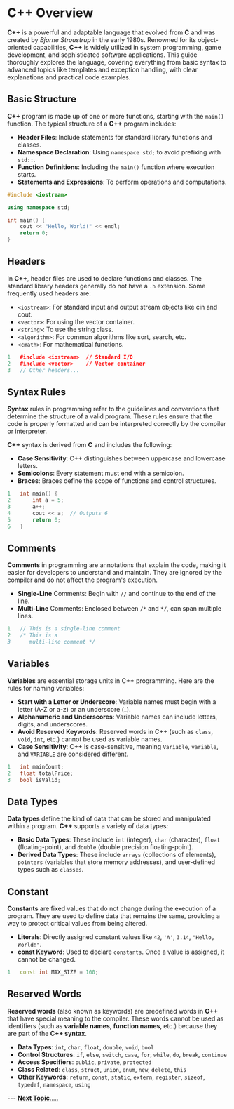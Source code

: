 # C++ Overview

**C++** is a powerful and adaptable language that evolved from **C** and was created by *Bjarne Stroustrup* in the early 1980s. Renowned for its object-oriented capabilities, **C++** is widely utilized in system programming, game development, and sophisticated software applications. This guide thoroughly explores the language, covering everything from basic syntax to advanced topics like templates and exception handling, with clear explanations and practical code examples.

## Basic Structure

**C++** program is made up of one or more functions, starting with the `main()` function. The typical structure of a **C++** program includes:

- **Header Files**: Include statements for standard library functions and classes.
- **Namespace Declaration**: Using `namespace std;` to avoid prefixing with `std::`.
- **Function Definitions**: Including the `main()` function where execution starts.
- **Statements and Expressions**: To perform operations and computations.
```cpp
#include <iostream>

using namespace std;

int main() {
    cout << "Hello, World!" << endl;
    return 0;
}
```

## Headers 

In **C++**, header files are used to declare functions and classes. The standard library headers generally do not have a `.h` extension. Some frequently used headers are:

- `<iostream>`: For standard input and output stream objects like cin and cout.
- `<vector>`: For using the vector container.
- `<string>`: To use the string class.
- `<algorithm>`: For common algorithms like sort, search, etc.
- `<cmath>`: For mathematical functions.
```cpp
1	#include <iostream>  // Standard I/O
2	#include <vector>    // Vector container
3	// Other headers...
```
## Syntax Rules
**Syntax** rules in programming refer to the guidelines and conventions that determine the structure of a valid program. These rules ensure that the code is properly formatted and can be interpreted correctly by the compiler or interpreter.

**C++** syntax is derived from **C** and includes the following:

- **Case Sensitivity**: C++ distinguishes between uppercase and lowercase letters.
- **Semicolons**: Every statement must end with a semicolon.
- **Braces**: Braces define the scope of functions and control structures.
```cpp
1	int main() {
2	    int a = 5;
3	    a++;
4	    cout << a;  // Outputs 6
5	    return 0;
6	}
```
## Comments
**Comments** in programming are annotations that explain the code, making it easier for developers to understand and maintain. They are ignored by the compiler and do not affect the program's execution.

- **Single-Line** Comments: Begin with `//` and continue to the end of the line.
- **Multi-Line** Comments: Enclosed between `/*` and `*/`, can span multiple lines.
```cpp
1	// This is a single-line comment
2	/* This is a
3	   multi-line comment */
```

## Variables
**Variables** are essential storage units in C++ programming. Here are the rules for naming variables:
- **Start with a Letter or Underscore**: Variable names must begin with a letter (A-Z or a-z) or an underscore (_).
- **Alphanumeric and Underscores**: Variable names can include letters, digits, and underscores.
- **Avoid Reserved Keywords**: Reserved words in C++ (such as `class`, `void`, `int`, etc.) cannot be used as variable names.
- **Case Sensitivity**: C++ is case-sensitive, meaning `Variable`, `variable`, and `VARIABLE` are considered different.
```cpp
1	int mainCount;
2	float totalPrice;
3	bool isValid;
```

## Data Types
**Data types** define the kind of data that can be stored and manipulated within a program. **C++** supports a variety of data types:
- **Basic Data Types**: These include `int` (integer), `char` (character), `float` (floating-point), and `double` (double precision floating-point).
- **Derived Data Types**: These include `arrays` (collections of elements), `pointers` (variables that store memory addresses), and user-defined types such as `classes`.

## Constant 
**Constants** are fixed values that do not change during the execution of a program. They are used to define data that remains the same, providing a way to protect critical values from being altered.

- **Literals**: Directly assigned constant values like `42`, `'A'`, `3.14`, `"Hello, World!"`.
- **const Keyword**: Used to declare `constants`. Once a value is assigned, it cannot be changed.
```cpp
1	const int MAX_SIZE = 100;
```
## Reserved Words
**Reserved words** (also known as keywords) are predefined words in **C++** that have special meaning to the compiler. These words cannot be used as identifiers (such as **variable names**, **function names**, etc.) because they are part of the **C++ syntax**.

- **Data Types**: `int`, `char`, `float`, `double`, `void`, `bool`
- **Control Structures**: `if`, `else`, `switch`, `case`, `for`, `while`, `do`, `break`, `continue`
- **Access Specifiers**: `public`, `private`, `protected`
- **Class Related**: `class`, `struct`, `union`, `enum`, `new`, `delete`, `this`
- **Other Keywords**: `return`, `const`, `static`, `extern`, `register`, `sizeof`, `typedef`, `namespace`, `using`
  
--- [**Next Topic**.....](./Topic02.md)

